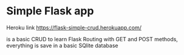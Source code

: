 # Simple Flask app

Heroku link
https://flask-simple-crud.herokuapp.com/

is a basic CRUD to learn Flask Routing with GET and POST methods, everything is save in a basic SQlite database
